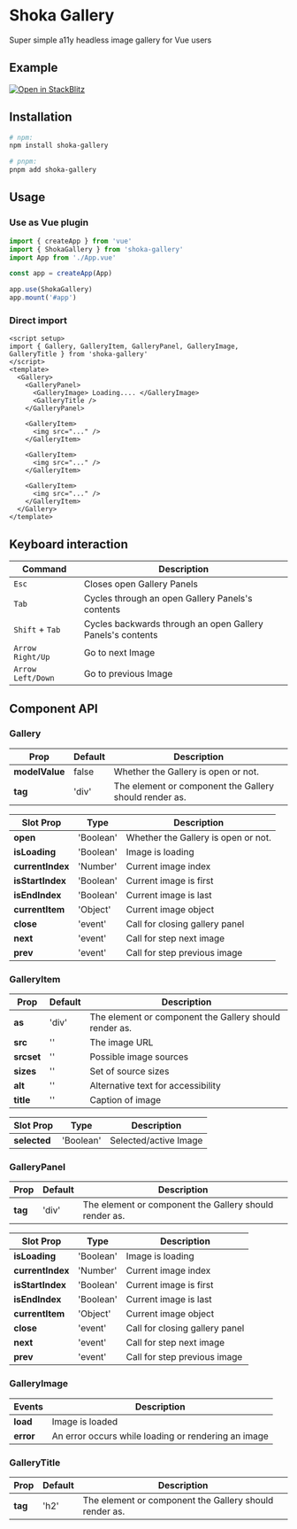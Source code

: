 # Shoka Gallery

Super simple a11y headless image gallery for Vue users

## Example

[![Open in StackBlitz](https://developer.stackblitz.com/img/open_in_stackblitz.svg)](https://stackblitz.com/edit/shoka-gallery-examples?file=src/components/HelloWorld.vue)

## Installation

```sh
# npm:
npm install shoka-gallery

# pnpm:
pnpm add shoka-gallery
```

## Usage

### Use as Vue plugin

```js
import { createApp } from 'vue'
import { ShokaGallery } from 'shoka-gallery'
import App from './App.vue'

const app = createApp(App)

app.use(ShokaGallery)
app.mount('#app')
```

### Direct import

```vue
<script setup>
import { Gallery, GalleryItem, GalleryPanel, GalleryImage, GalleryTitle } from 'shoka-gallery'
</script>
<template>
  <Gallery>
    <GalleryPanel>
      <GalleryImage> Loading.... </GalleryImage>
      <GalleryTitle />
    </GalleryPanel>

    <GalleryItem>
      <img src="..." />
    </GalleryItem>

    <GalleryItem>
      <img src="..." />
    </GalleryItem>

    <GalleryItem>
      <img src="..." />
    </GalleryItem>
  </Gallery>
</template>
```

## Keyboard interaction

| Command           | Description                                                |
| ----------------- | ---------------------------------------------------------- |
| `Esc`             | Closes open Gallery Panels                                 |
| `Tab`             | Cycles through an open Gallery Panels's contents           |
| `Shift` + `Tab`   | Cycles backwards through an open Gallery Panels's contents |
| `Arrow Right/Up`  | Go to next Image                                           |
| `Arrow Left/Down` | Go to previous Image                                       |

## Component API

### Gallery

| Prop           | Default | Description                                            |
| -------------- | ------- | ------------------------------------------------------ |
| **modelValue** | false   | Whether the Gallery is open or not.                    |
| **tag**        | 'div'   | The element or component the Gallery should render as. |

| Slot Prop        | Type      | Description                         |
| ---------------- | --------- | ----------------------------------- |
| **open**         | 'Boolean' | Whether the Gallery is open or not. |
| **isLoading**    | 'Boolean' | Image is loading                    |
| **currentIndex** | 'Number'  | Current image index                 |
| **isStartIndex** | 'Boolean' | Current image is first              |
| **isEndIndex**   | 'Boolean' | Current image is last               |
| **currentItem**  | 'Object'  | Current image object                |
| **close**        | 'event'   | Call for closing gallery panel      |
| **next**         | 'event'   | Call for step next image            |
| **prev**         | 'event'   | Call for step previous image        |

### GalleryItem

| Prop       | Default | Description                                            |
| ---------- | ------- | ------------------------------------------------------ |
| **as**     | 'div'   | The element or component the Gallery should render as. |
| **src**    | ''      | The image URL                                          |
| **srcset** | ''      | Possible image sources                                 |
| **sizes**  | ''      | Set of source sizes                                    |
| **alt**    | ''      | Alternative text for accessibility                     |
| **title**  | ''      | Caption of image                                       |

| Slot Prop    | Type      | Description           |
| ------------ | --------- | --------------------- |
| **selected** | 'Boolean' | Selected/active Image |

### GalleryPanel

| Prop    | Default | Description                                            |
| ------- | ------- | ------------------------------------------------------ |
| **tag** | 'div'   | The element or component the Gallery should render as. |

| Slot Prop        | Type      | Description                    |
| ---------------- | --------- | ------------------------------ |
| **isLoading**    | 'Boolean' | Image is loading               |
| **currentIndex** | 'Number'  | Current image index            |
| **isStartIndex** | 'Boolean' | Current image is first         |
| **isEndIndex**   | 'Boolean' | Current image is last          |
| **currentItem**  | 'Object'  | Current image object           |
| **close**        | 'event'   | Call for closing gallery panel |
| **next**         | 'event'   | Call for step next image       |
| **prev**         | 'event'   | Call for step previous image   |

### GalleryImage

| Events    | Description                                         |
| --------- | --------------------------------------------------- |
| **load**  | Image is loaded                                     |
| **error** | An error occurs while loading or rendering an image |

### GalleryTitle

| Prop    | Default | Description                                            |
| ------- | ------- | ------------------------------------------------------ |
| **tag** | 'h2'    | The element or component the Gallery should render as. |
